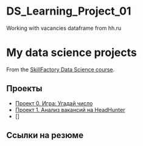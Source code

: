 # DS_Learning_Project_01
Working with vacancies dataframe from hh.ru 

# My data science projects

From the [SkillFactory Data Science course](https://skillfactory.ru/data-scientist).


## Проекты


* [Проект 0. Игра: Угадай число](https://github.com/hremeus/ds_learning/tree/main/project_0)
* [Проект 1. Анализ вакансий на HeadHunter]()
* []

## Ссылки на резюме
